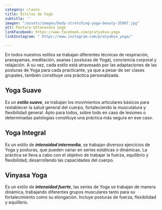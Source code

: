 ```yaml
---
category: clases
title: Estilos de Yoga
subtitle: ''
imagen: "/assets/images/body-stretching-yoga-beauty-35987.jpg"
alt: Postura Uttanasana yoga
linkFacebook: https://www.facebook.com/pratyaksa.yoga
linkInstagram: " https://www.instagram.com/pratyaksa_yoga/"

---
```

En todos nuestros estilos se trabajan diferentes técnicas de respiración, pranayamas, meditación, asanas ( posturas de Yoga), conciencia corporal y relajación. A su vez, cada estilo está atravesado por las adaptaciones de las posturas de Yoga para cada practicante, ya que a pesar de ser clases grupales, también constituye una práctica personalizada.

## Yoga Suave

Es un **_estilo suave_**, se trabajan los movimientos articulares básicos para restablecer la salud general del cuerpo, fortaleciendo la musculatura y flexibilidad general. Apto para todos, sobre todo en caso de lesiones o determinadas patologías constituye una práctica más segura en ese caso.

## Yoga Integral

Es un estilo de **_intensidad intermedia_**, se trabajan diversos ejercicios de Yoga y posturas, que pueden variar en series estáticas o dinámicas. La práctica se lleva a cabo con el objetivo de trabajar la fuerza, equilibrio y flexibilidad; desarrollando las capacidades del cuerpo.

## Vinyasa Yoga

Es un estilo de **_intensidad fuerte_**, las series de Yoga se trabajan de manera dinámica, trabajando diferentes grupos musculares tanto para su fortalecimiento como su elongación. Incluye posturas de fuerza, flexibilidad y equilibrio.